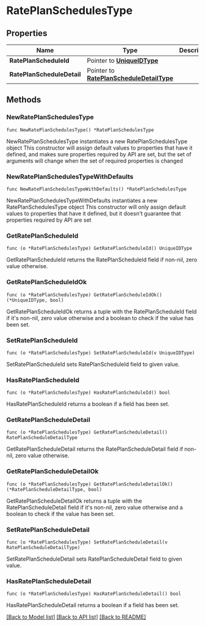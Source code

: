 # RatePlanSchedulesType

## Properties

Name | Type | Description | Notes
------------ | ------------- | ------------- | -------------
**RatePlanScheduleId** | Pointer to [**UniqueIDType**](UniqueIDType.md) |  | [optional] 
**RatePlanScheduleDetail** | Pointer to [**RatePlanScheduleDetailType**](RatePlanScheduleDetailType.md) |  | [optional] 

## Methods

### NewRatePlanSchedulesType

`func NewRatePlanSchedulesType() *RatePlanSchedulesType`

NewRatePlanSchedulesType instantiates a new RatePlanSchedulesType object
This constructor will assign default values to properties that have it defined,
and makes sure properties required by API are set, but the set of arguments
will change when the set of required properties is changed

### NewRatePlanSchedulesTypeWithDefaults

`func NewRatePlanSchedulesTypeWithDefaults() *RatePlanSchedulesType`

NewRatePlanSchedulesTypeWithDefaults instantiates a new RatePlanSchedulesType object
This constructor will only assign default values to properties that have it defined,
but it doesn't guarantee that properties required by API are set

### GetRatePlanScheduleId

`func (o *RatePlanSchedulesType) GetRatePlanScheduleId() UniqueIDType`

GetRatePlanScheduleId returns the RatePlanScheduleId field if non-nil, zero value otherwise.

### GetRatePlanScheduleIdOk

`func (o *RatePlanSchedulesType) GetRatePlanScheduleIdOk() (*UniqueIDType, bool)`

GetRatePlanScheduleIdOk returns a tuple with the RatePlanScheduleId field if it's non-nil, zero value otherwise
and a boolean to check if the value has been set.

### SetRatePlanScheduleId

`func (o *RatePlanSchedulesType) SetRatePlanScheduleId(v UniqueIDType)`

SetRatePlanScheduleId sets RatePlanScheduleId field to given value.

### HasRatePlanScheduleId

`func (o *RatePlanSchedulesType) HasRatePlanScheduleId() bool`

HasRatePlanScheduleId returns a boolean if a field has been set.

### GetRatePlanScheduleDetail

`func (o *RatePlanSchedulesType) GetRatePlanScheduleDetail() RatePlanScheduleDetailType`

GetRatePlanScheduleDetail returns the RatePlanScheduleDetail field if non-nil, zero value otherwise.

### GetRatePlanScheduleDetailOk

`func (o *RatePlanSchedulesType) GetRatePlanScheduleDetailOk() (*RatePlanScheduleDetailType, bool)`

GetRatePlanScheduleDetailOk returns a tuple with the RatePlanScheduleDetail field if it's non-nil, zero value otherwise
and a boolean to check if the value has been set.

### SetRatePlanScheduleDetail

`func (o *RatePlanSchedulesType) SetRatePlanScheduleDetail(v RatePlanScheduleDetailType)`

SetRatePlanScheduleDetail sets RatePlanScheduleDetail field to given value.

### HasRatePlanScheduleDetail

`func (o *RatePlanSchedulesType) HasRatePlanScheduleDetail() bool`

HasRatePlanScheduleDetail returns a boolean if a field has been set.


[[Back to Model list]](../README.md#documentation-for-models) [[Back to API list]](../README.md#documentation-for-api-endpoints) [[Back to README]](../README.md)


